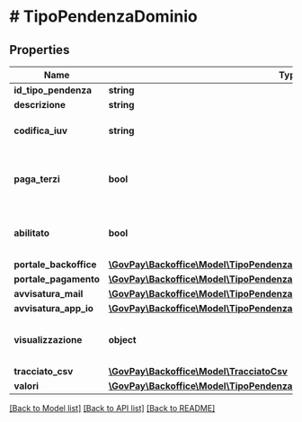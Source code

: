 # # TipoPendenzaDominio

## Properties

Name | Type | Description | Notes
------------ | ------------- | ------------- | -------------
**id_tipo_pendenza** | **string** |  |
**descrizione** | **string** |  |
**codifica_iuv** | **string** | Cifra identificativa negli IUV | [optional]
**paga_terzi** | **bool** | Indica se la pendenza e&#39; pagabile da soggetti terzi | [optional] [default to false]
**abilitato** | **bool** | Indicazione la tipologia pendenza e&#39; abilitata | [optional] [default to true]
**portale_backoffice** | [**\GovPay\Backoffice\Model\TipoPendenzaPortaleBackofficeCaricamentoPendenze**](TipoPendenzaPortaleBackofficeCaricamentoPendenze.md) |  | [optional]
**portale_pagamento** | [**\GovPay\Backoffice\Model\TipoPendenzaPortalePagamentiCaricamentoPendenze**](TipoPendenzaPortalePagamentiCaricamentoPendenze.md) |  | [optional]
**avvisatura_mail** | [**\GovPay\Backoffice\Model\TipoPendenzaAvvisaturaMail**](TipoPendenzaAvvisaturaMail.md) |  | [optional]
**avvisatura_app_io** | [**\GovPay\Backoffice\Model\TipoPendenzaAvvisaturaAppIO**](TipoPendenzaAvvisaturaAppIO.md) |  | [optional]
**visualizzazione** | **object** | Definisce come visualizzare la pendenza | [optional]
**tracciato_csv** | [**\GovPay\Backoffice\Model\TracciatoCsv**](TracciatoCsv.md) |  | [optional]
**valori** | [**\GovPay\Backoffice\Model\TipoPendenzaDominioPost**](TipoPendenzaDominioPost.md) |  |

[[Back to Model list]](../../README.md#models) [[Back to API list]](../../README.md#endpoints) [[Back to README]](../../README.md)
